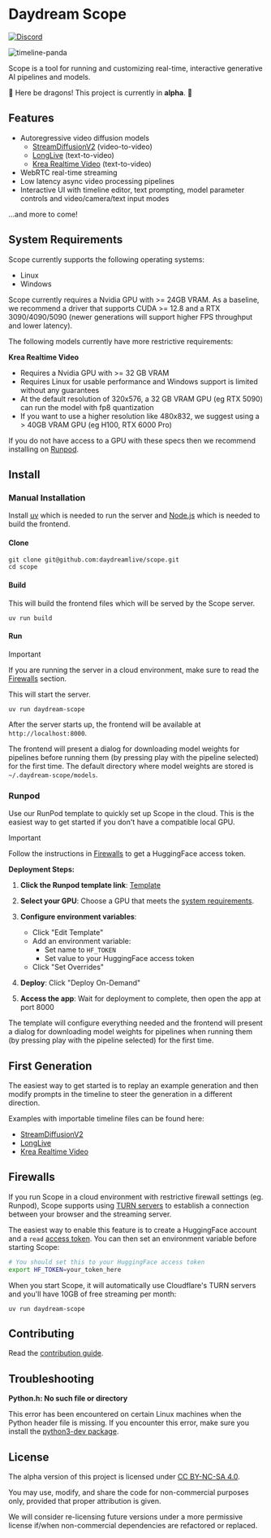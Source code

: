 # Daydream Scope

[![Discord](https://img.shields.io/badge/Discord-5865F2?logo=discord&logoColor=white)](https://discord.gg/mnfGR4Fjhp)

![timeline-panda](https://github.com/user-attachments/assets/21724fa1-d1c6-489e-bfb7-354b91e6f27b)

Scope is a tool for running and customizing real-time, interactive generative AI pipelines and models.

🚧 Here be dragons! This project is currently in **alpha**. 🚧

## Features

- Autoregressive video diffusion models
  - [StreamDiffusionV2](./pipelines/streamdiffusionv2/docs/usage.md) (video-to-video)
  - [LongLive](./pipelines/longlive/docs/usage.md) (text-to-video)
  - [Krea Realtime Video](./pipelines/krea_realtime_video/docs/usage.md) (text-to-video)
- WebRTC real-time streaming
- Low latency async video processing pipelines
- Interactive UI with timeline editor, text prompting, model parameter controls and video/camera/text input modes

...and more to come!

## System Requirements

Scope currently supports the following operating systems:

- Linux
- Windows

Scope currently requires a Nvidia GPU with >= 24GB VRAM. As a baseline, we recommend a driver that supports CUDA >= 12.8 and a RTX 3090/4090/5090 (newer generations will support higher FPS throughput and lower latency).

The following models currently have more restrictive requirements:

**Krea Realtime Video**

- Requires a Nvidia GPU with >= 32 GB VRAM
- Requires Linux for usable performance and Windows support is limited without any guarantees
- At the default resolution of 320x576, a 32 GB VRAM GPU (eg RTX 5090) can run the model with fp8 quantization
- If you want to use a higher resolution like 480x832, we suggest using a > 40GB VRAM GPU (eg H100, RTX 6000 Pro)

If you do not have access to a GPU with these specs then we recommend installing on [Runpod](#runpod).

## Install

### Manual Installation

Install [uv](https://docs.astral.sh/uv/getting-started/installation/) which is needed to run the server and [Node.js](https://nodejs.org/en/download) which is needed to build the frontend.

#### Clone

```
git clone git@github.com:daydreamlive/scope.git
cd scope
```

#### Build

This will build the frontend files which will be served by the Scope server.

```
uv run build
```

#### Run

> [!IMPORTANT]
> If you are running the server in a cloud environment, make sure to read the [Firewalls](#firewalls) section.

This will start the server.

```
uv run daydream-scope
```

After the server starts up, the frontend will be available at `http://localhost:8000`.

The frontend will present a dialog for downloading model weights for pipelines before running them (by pressing play with the pipeline selected) for the first time. The default directory where model weights are stored is `~/.daydream-scope/models`.

### Runpod

Use our RunPod template to quickly set up Scope in the cloud. This is the easiest way to get started if you don't have a compatible local GPU.

> [!IMPORTANT]
> Follow the instructions in [Firewalls](#firewalls) to get a HuggingFace access token.

**Deployment Steps:**

1. **Click the Runpod template link**: [Template](https://console.runpod.io/deploy?template=aca8mw9ivw&ref=5k8hxjq3)

2. **Select your GPU**: Choose a GPU that meets the [system requirements](#system-requirements).

3. **Configure environment variables**:
   - Click "Edit Template"
   - Add an environment variable:
     - Set name to `HF_TOKEN`
     - Set value to your HuggingFace access token
   - Click "Set Overrides"

4. **Deploy**: Click "Deploy On-Demand"

5. **Access the app**: Wait for deployment to complete, then open the app at port 8000

The template will configure everything needed and the frontend will present a dialog for downloading model weights for pipelines when running them (by pressing play with the pipeline selected) for the first time.

## First Generation

The easiest way to get started is to replay an example generation and then modify prompts in the timeline to steer the generation in a different direction.

Examples with importable timeline files can be found here:

- [StreamDiffusionV2](./pipelines/streamdiffusionv2/docs/usage.md)
- [LongLive](./pipelines/longlive/docs/usage.md)
- [Krea Realtime Video](./pipelines/krea_realtime_video/docs/usage.md)

## Firewalls

If you run Scope in a cloud environment with restrictive firewall settings (eg. Runpod), Scope supports using [TURN servers](https://webrtc.org/getting-started/turn-server) to establish a connection between your browser and the streaming server.

The easiest way to enable this feature is to create a HuggingFace account and a `read` [access token](https://huggingface.co/docs/hub/en/security-tokens). You can then set an environment variable before starting Scope:

```bash
# You should set this to your HuggingFace access token
export HF_TOKEN=your_token_here
```

When you start Scope, it will automatically use Cloudflare's TURN servers and you'll have 10GB of free streaming per month:

```
uv run daydream-scope
```

## Contributing

Read the [contribution guide](./docs/contributing.md).

## Troubleshooting

**Python.h: No such file or directory**

This error has been encountered on certain Linux machines when the Python header file is missing. If you encounter this error, make sure you install the [python3-dev package](https://packages.debian.org/bookworm/python3-dev).

## License

The alpha version of this project is licensed under [CC BY-NC-SA 4.0](./LICENSE).

You may use, modify, and share the code for non-commercial purposes only, provided that proper attribution is given.

We will consider re-licensing future versions under a more permissive license if/when non-commercial dependencies are refactored or replaced.
